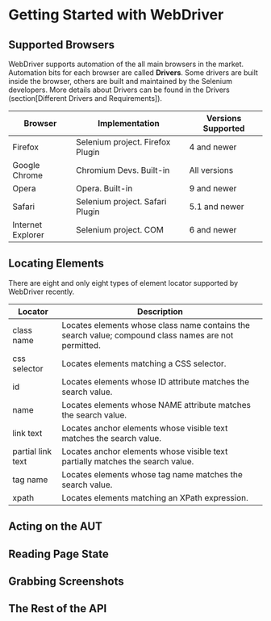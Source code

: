 Getting Started with WebDriver
==============================

Supported Browsers
------------------
WebDriver supports automation of the all main browsers in the market.
Automation bits for each browser are called __Drivers__. Some drivers are built
inside the browser, others are built and maintained by the Selenium developers.
More details about Drivers can be found in the Drivers (section[Different Drivers and Requirements]).

| Browser | Implementation | Versions Supported
| ------- | -------------- | ------------------
| Firefox | Selenium project. Firefox Plugin | 4 and newer
| Google Chrome | Chromium Devs. Built-in | All versions
| Opera | Opera. Built-in | 9 and newer
| Safari | Selenium project. Safari Plugin | 5.1 and newer
| Internet Explorer | Selenium project. COM | 6 and newer

Locating Elements
-----------------
<!-- #codeExamples -->
There are eight and only eight types of element locator supported by WebDriver recently.

| Locator | Description |
| ------- | ----------- |
| class name| Locates elements whose class name contains the search value; compound class names are not permitted.
| css selector | Locates elements matching a CSS selector.
| id | Locates elements whose ID attribute matches the search value.
| name| Locates elements whose NAME attribute matches the search value.
| link text| Locates anchor elements whose visible text matches the search value.
| partial link text| Locates anchor elements whose visible text partially matches the search value.
| tag name| Locates elements whose tag name matches the search value.
| xpath | Locates elements matching an XPath expression.


Acting on the AUT
-----------------
<!-- Setting elements text, clicking, drag&drop, running javascript, etc. -->

Reading Page State
------------------
<!-- Getting element text and attributes, running javascript, etc. -->

Grabbing Screenshots
--------------------
<!-- #codeExamples -->

The Rest of the API
-------------------
